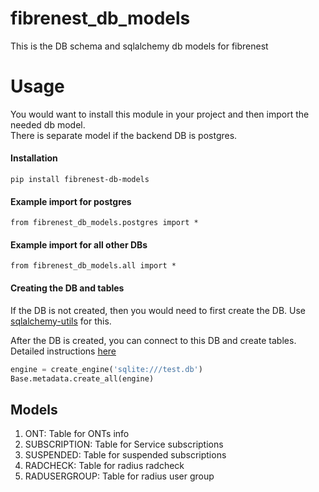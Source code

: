 # fibrenest_db_models
This is the DB schema and sqlalchemy db models for fibrenest

# Usage
You would want to install this module in your project and then import the 
needed db model.  
There is separate model if the backend DB is postgres. 

#### Installation
`pip install fibrenest-db-models`

#### Example import for postgres
`from fibrenest_db_models.postgres import *`

#### Example import for all other DBs
`from fibrenest_db_models.all import *`

#### Creating the DB and tables
If the DB is not created, then you would need to first create the DB. Use [sqlalchemy-utils](https://sqlalchemy-utils.readthedocs.io/en/latest/database_helpers.html) for this.  

After the DB is created, you can connect to this DB and create tables. Detailed instructions [here](https://docs.sqlalchemy.org/en/13/orm/tutorial.html#connecting)
```python
engine = create_engine('sqlite:///test.db')
Base.metadata.create_all(engine)
```

## Models
1) ONT: Table for ONTs info
2) SUBSCRIPTION: Table for Service subscriptions
3) SUSPENDED: Table for suspended subscriptions
4) RADCHECK: Table for radius radcheck
4) RADUSERGROUP: Table for radius user group
